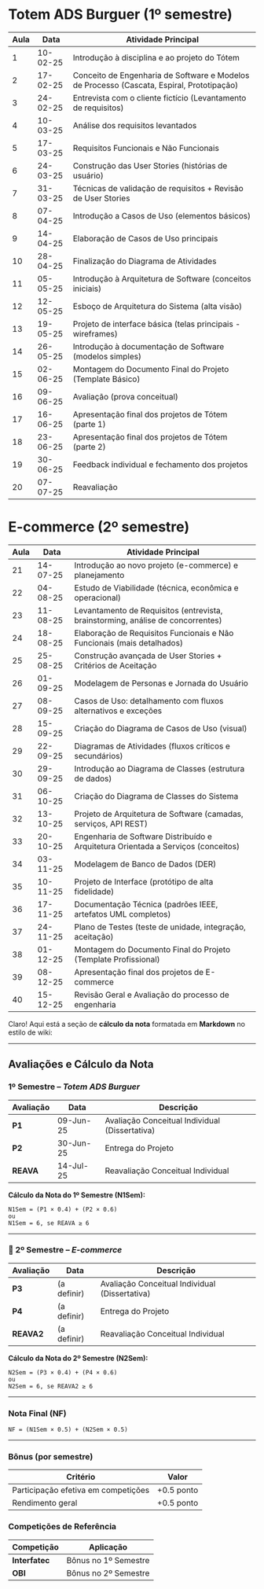 # Totem ADS Burguer (1º semestre)

| Aula | Data     | Atividade Principal                                                                       |
| ---- | -------- | ----------------------------------------------------------------------------------------- |
| 1    | 10-02-25 | Introdução à disciplina e ao projeto do Tótem                                             |
| 2    | 17-02-25 | Conceito de Engenharia de Software e Modelos de Processo (Cascata, Espiral, Prototipação) |
| 3    | 24-02-25 | Entrevista com o cliente fictício (Levantamento de requisitos)                            |
| 4    | 10-03-25 | Análise dos requisitos levantados                                                         |
| 5    | 17-03-25 | Requisitos Funcionais e Não Funcionais                                                    |
| 6    | 24-03-25 | Construção das User Stories (histórias de usuário)                                        |
| 7    | 31-03-25 | Técnicas de validação de requisitos + Revisão de User Stories                             |
| 8    | 07-04-25 | Introdução a Casos de Uso (elementos básicos)                                             |
| 9    | 14-04-25 | Elaboração de Casos de Uso principais                                                     |
| 10   | 28-04-25 | Finalização do Diagrama de Atividades                                                     |
| 11   | 05-05-25 | Introdução à Arquitetura de Software (conceitos iniciais)                                 |
| 12   | 12-05-25 | Esboço de Arquitetura do Sistema (alta visão)                                             |
| 13   | 19-05-25 | Projeto de interface básica (telas principais - wireframes)                               |
| 14   | 26-05-25 | Introdução à documentação de Software (modelos simples)                                   |
| 15   | 02-06-25 | Montagem do Documento Final do Projeto (Template Básico)                                  |
| 16   | 09-06-25 | Avaliação (prova conceitual)                                                              |
| 17   | 16-06-25 | Apresentação final dos projetos de Tótem (parte 1)                                        |
| 18   | 23-06-25 | Apresentação final dos projetos de Tótem (parte 2)                                        |
| 19   | 30-06-25 | Feedback individual e fechamento dos projetos                                             |
| 20   | 07-07-25 | Reavaliação                                                                               |

# E-commerce (2º semestre)

| Aula | Data     | Atividade Principal                                                               |
| ---- | -------- | --------------------------------------------------------------------------------- |
| 21   | 14-07-25 | Introdução ao novo projeto (e-commerce) e planejamento                            |
| 22   | 04-08-25 | Estudo de Viabilidade (técnica, econômica e operacional)                          |
| 23   | 11-08-25 | Levantamento de Requisitos (entrevista, brainstorming, análise de concorrentes)   |
| 24   | 18-08-25 | Elaboração de Requisitos Funcionais e Não Funcionais (mais detalhados)            |
| 25   | 25-08-25 | Construção avançada de User Stories + Critérios de Aceitação                      |
| 26   | 01-09-25 | Modelagem de Personas e Jornada do Usuário                                        |
| 27   | 08-09-25 | Casos de Uso: detalhamento com fluxos alternativos e exceções                     |
| 28   | 15-09-25 | Criação do Diagrama de Casos de Uso (visual)                                      |
| 29   | 22-09-25 | Diagramas de Atividades (fluxos críticos e secundários)                           |
| 30   | 29-09-25 | Introdução ao Diagrama de Classes (estrutura de dados)                            |
| 31   | 06-10-25 | Criação do Diagrama de Classes do Sistema                                         |
| 32   | 13-10-25 | Projeto de Arquitetura de Software (camadas, serviços, API REST)                  |
| 33   | 20-10-25 | Engenharia de Software Distribuído e Arquitetura Orientada a Serviços (conceitos) |
| 34   | 03-11-25 | Modelagem de Banco de Dados (DER)                                                 |
| 35   | 10-11-25 | Projeto de Interface (protótipo de alta fidelidade)                               |
| 36   | 17-11-25 | Documentação Técnica (padrões IEEE, artefatos UML completos)                      |
| 37   | 24-11-25 | Plano de Testes (teste de unidade, integração, aceitação)                         |
| 38   | 01-12-25 | Montagem do Documento Final do Projeto (Template Profissional)                    |
| 39   | 08-12-25 | Apresentação final dos projetos de E-commerce                                     |
| 40   | 15-12-25 | Revisão Geral e Avaliação do processo de engenharia                               |



Claro! Aqui está a seção de **cálculo da nota** formatada em **Markdown** no estilo de wiki:

---

## Avaliações e Cálculo da Nota

### 1º Semestre – *Totem ADS Burguer*

| Avaliação | Data      | Descrição                                      |
| --------- | --------- | ---------------------------------------------- |
| **P1**    | 09-Jun-25 | Avaliação Conceitual Individual (Dissertativa) |
| **P2**    | 30-Jun-25 | Entrega do Projeto                             |
| **REAVA** | 14-Jul-25 | Reavaliação Conceitual Individual              |

**Cálculo da Nota do 1º Semestre (N1Sem):**

```
N1Sem = (P1 × 0.4) + (P2 × 0.6)
ou
N1Sem = 6, se REAVA ≥ 6
```

---

### 🧩 2º Semestre – *E-commerce*

| Avaliação  | Data        | Descrição                                      |
| ---------- | ----------- | ---------------------------------------------- |
| **P3**     | (a definir) | Avaliação Conceitual Individual (Dissertativa) |
| **P4**     | (a definir) | Entrega do Projeto                             |
| **REAVA2** | (a definir) | Reavaliação Conceitual Individual              |

**Cálculo da Nota do 2º Semestre (N2Sem):**

```
N2Sem = (P3 × 0.4) + (P4 × 0.6)
ou
N2Sem = 6, se REAVA2 ≥ 6
```

---

### Nota Final (NF)

```
NF = (N1Sem × 0.5) + (N2Sem × 0.5)
```

---

### Bônus (por semestre)

| Critério                            | Valor      |
| ----------------------------------- | ---------- |
| Participação efetiva em competições | +0.5 ponto |
| Rendimento geral                    | +0.5 ponto |

### Competições de Referência

| Competição     | Aplicação            |
| -------------- | -------------------- |
| **Interfatec** | Bônus no 1º Semestre |
| **OBI**        | Bônus no 2º Semestre |
